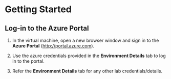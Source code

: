 # Getting Started
## Log-in to the Azure Portal

1. In the virtual machine, open a new browser window and sign in to the **Azure Portal** (<http://portal.azure.com>).

1. Use the azure credentials provided in the **Environment Details** tab to log in to the portal.

1. Refer the **Environment Details** tab for any other lab credentials/details.
